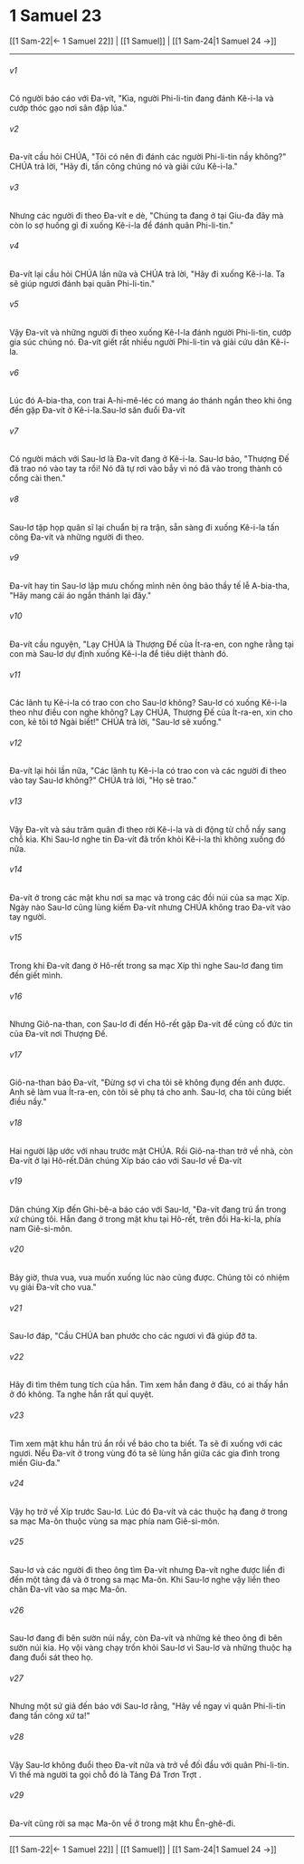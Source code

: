 # 1 Samuel 23

[[1 Sam-22|← 1 Samuel 22]] | [[1 Samuel]] | [[1 Sam-24|1 Samuel 24 →]]
***



###### v1 
Có người báo cáo với Đa-vít, "Kìa, người Phi-li-tin đang đánh Kê-i-la và cướp thóc gạo nơi sân đập lúa." 

###### v2 
Đa-vít cầu hỏi CHÚA, "Tôi có nên đi đánh các người Phi-li-tin nầy không?" CHÚA trả lời, "Hãy đi, tấn công chúng nó và giải cứu Kê-i-la." 

###### v3 
Nhưng các người đi theo Đa-vít e dè, "Chúng ta đang ở tại Giu-đa đây mà còn lo sợ huống gì đi xuống Kê-i-la để đánh quân Phi-li-tin." 

###### v4 
Đa-vít lại cầu hỏi CHÚA lần nữa và CHÚA trả lời, "Hãy đi xuống Kê-i-la. Ta sẽ giúp ngươi đánh bại quân Phi-li-tin." 

###### v5 
Vậy Đa-vít và những người đi theo xuống Kê-I-la đánh người Phi-li-tin, cướp gia súc chúng nó. Đa-vít giết rất nhiều người Phi-li-tin và giải cứu dân Kê-i-la. 

###### v6 
Lúc đó A-bia-tha, con trai A-hi-mê-léc có mang áo thánh ngắn theo khi ông đến gặp Đa-vít ở Kê-i-la.Sau-lơ săn đuổi Đa-vít 

###### v7 
Có người mách với Sau-lơ là Đa-vít đang ở Kê-i-la. Sau-lơ bảo, "Thượng Đế đã trao nó vào tay ta rồi! Nó đã tự rơi vào bẫy vì nó đã vào trong thành có cổng cài then." 

###### v8 
Sau-lơ tập họp quân sĩ lại chuẩn bị ra trận, sẵn sàng đi xuống Kê-i-la tấn công Đa-vít và những người đi theo. 

###### v9 
Đa-vít hay tin Sau-lơ lập mưu chống mình nên ông bảo thầy tế lễ A-bia-tha, "Hãy mang cái áo ngắn thánh lại đây." 

###### v10 
Đa-vít cầu nguyện, "Lạy CHÚA là Thượng Đế của Ít-ra-en, con nghe rằng tại con mà Sau-lơ dự định xuống Kê-i-la để tiêu diệt thành đó. 

###### v11 
Các lãnh tụ Kê-i-la có trao con cho Sau-lơ không? Sau-lơ có xuống Kê-i-la theo như điều con nghe không? Lạy CHÚA, Thượng Đế của Ít-ra-en, xin cho con, kẻ tôi tớ Ngài biết!" CHÚA trả lời, "Sau-lơ sẽ xuống." 

###### v12 
Đa-vít lại hỏi lần nữa, "Các lãnh tụ Kê-i-la có trao con và các người đi theo vào tay Sau-lơ không?" CHÚA trả lời, "Họ sẽ trao." 

###### v13 
Vậy Đa-vít và sáu trăm quân đi theo rời Kê-i-la và di động từ chỗ nầy sang chỗ kia. Khi Sau-lơ nghe tin Đa-vít đã trốn khỏi Kê-i-la thì không xuống đó nữa. 

###### v14 
Đa-vít ở trong các mật khu nơi sa mạc và trong các đồi núi của sa mạc Xíp. Ngày nào Sau-lơ cũng lùng kiếm Đa-vít nhưng CHÚA không trao Đa-vít vào tay người. 

###### v15 
Trong khi Đa-vít đang ở Hô-rết trong sa mạc Xíp thì nghe Sau-lơ đang tìm đến giết mình. 

###### v16 
Nhưng Giô-na-than, con Sau-lơ đi đến Hô-rết gặp Đa-vít để củng cố đức tin của Đa-vít nơi Thượng Đế. 

###### v17 
Giô-na-than bảo Đa-vít, "Đừng sợ vì cha tôi sẽ không đụng đến anh được. Anh sẽ làm vua Ít-ra-en, còn tôi sẽ phụ tá cho anh. Sau-lơ, cha tôi cũng biết điều nầy." 

###### v18 
Hai người lập ước với nhau trước mặt CHÚA. Rồi Giô-na-than trở về nhà, còn Đa-vít ở lại Hô-rết.Dân chúng Xíp báo cáo với Sau-lơ về Đa-vít 

###### v19 
Dân chúng Xíp đến Ghi-bê-a báo cáo với Sau-lơ, "Đa-vít đang trú ẩn trong xứ chúng tôi. Hắn đang ở trong mật khu tại Hô-rết, trên đồi Ha-ki-la, phía nam Giê-si-môn. 

###### v20 
Bây giờ, thưa vua, vua muốn xuống lúc nào cũng được. Chúng tôi có nhiệm vụ giải Đa-vít cho vua." 

###### v21 
Sau-lơ đáp, "Cầu CHÚA ban phước cho các ngươi vì đã giúp đỡ ta. 

###### v22 
Hãy đi tìm thêm tung tích của hắn. Tìm xem hắn đang ở đâu, có ai thấy hắn ở đó không. Ta nghe hắn rất quỉ quyệt. 

###### v23 
Tìm xem mật khu hắn trú ẩn rồi về báo cho ta biết. Ta sẽ đi xuống với các ngươi. Nếu Đa-vít ở trong vùng đó ta sẽ lùng hắn giữa các gia đình trong miền Giu-đa." 

###### v24 
Vậy họ trở về Xíp trước Sau-lơ. Lúc đó Đa-vít và các thuộc hạ đang ở trong sa mạc Ma-ôn thuộc vùng sa mạc phía nam Giê-si-môn. 

###### v25 
Sau-lơ và các người đi theo ông tìm Đa-vít nhưng Đa-vít nghe được liền đi đến một tảng đá và ở trong sa mạc Ma-ôn. Khi Sau-lơ nghe vậy liền theo chân Đa-vít vào sa mạc Ma-ôn. 

###### v26 
Sau-lơ đang đi bên sườn núi nầy, còn Đa-vít và những kẻ theo ông đi bên sườn núi kia. Họ vội vàng chạy trốn khỏi Sau-lơ vì Sau-lơ và những thuộc hạ đang đuổi sát theo họ. 

###### v27 
Nhưng một sứ giả đến báo với Sau-lơ rằng, "Hãy về ngay vì quân Phi-li-tin đang tấn công xứ ta!" 

###### v28 
Vậy Sau-lơ không đuổi theo Đa-vít nữa và trở về đối đầu với quân Phi-li-tin. Vì thế mà người ta gọi chỗ đó là Tảng Đá Trơn Trợt . 

###### v29 
Đa-vít cũng rời sa mạc Ma-ôn về ở trong mật khu Ên-ghê-đi.

***
[[1 Sam-22|← 1 Samuel 22]] | [[1 Samuel]] | [[1 Sam-24|1 Samuel 24 →]]

